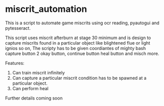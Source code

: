 # miscrit_automation
This is a script to automate game miscrits using ocr reading, pyautogui and pytesseract.

This script uses miscrit afterburn at stage 30 minimum and is design to capture miscrits found in a particular object like blightened flue or light ignios so on, 
The scripty has to be given coordiantes of mighty bash capture button 2 okay button, continue button heal button and misch more. 

Features:
1. Can train miscrit infinitely
2. Can capture a particular miscrit condition has to be spawned at a particular object.
3. Can perform heal

Further details coming soon
